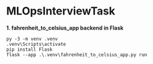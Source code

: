 # MLOpsInterviewTask

**1. fahrenheit_to_celsius_app backend in Flask**

```
py -3 -m venv .venv
.venv\Scripts\activate
pip install Flask
flask --app .\.venv\fahrenheit_to_celsius_app.py run
```

